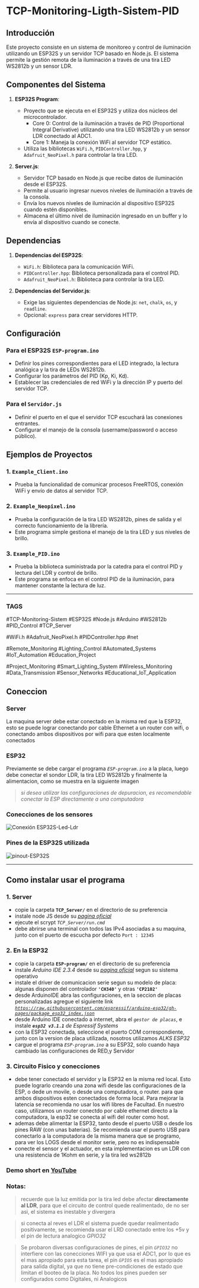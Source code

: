 
# TCP-Monitoring-Ligth-Sistem-PID

## Introducción
Este proyecto consiste en un sistema de monitoreo y control de iluminación utilizando un ESP32S y un servidor TCP basado en Node.js. El sistema permite la gestión remota de la iluminación a través de una tira LED WS2812b y un sensor LDR.

## Componentes del Sistema

1. **ESP32S Program**:
   - Proyecto que se ejecuta en el ESP32S y utiliza dos núcleos del microcontrolador.
     - Core 0: Control de la iluminación a través de PID (Proportional Integral Derivative) utilizando una tira LED WS2812b y un sensor LDR conectado al ADC1.
     - Core 1: Maneja la conexión WiFi al servidor TCP estático.
   - Utiliza las bibliotecas `WiFi.h`, `PIDController.hpp`, y `Adafruit_NeoPixel.h` para controlar la tira LED.

2. **Server.js**:
   - Servidor TCP basado en Node.js que recibe datos de iluminación desde el ESP32S.
   - Permite al usuario ingresar nuevos niveles de iluminación a través de la consola.
   - Envía los nuevos niveles de iluminación al dispositivo ESP32S cuando estén disponibles.
   - Almacena el último nivel de iluminación ingresado en un buffer y lo envía al dispositivo cuando se conecte.

## Dependencias

1. **Dependencias del ESP32S**:
   - `WiFi.h`: Biblioteca para la comunicación WiFi.
   - `PIDController.hpp`: Biblioteca personalizada para el control PID.
   - `Adafruit_NeoPixel.h`: Biblioteca para controlar la tira LED.

2. **Dependencias del Servidor.js**:
   - Exige las siguientes dependencias de Node.js: `net`, `chalk`, `os`, y `readline`.
   - Opcional: `express` para crear servidores HTTP.

## Configuración

### Para el ESP32S **`ESP-program.ino`**
- Definir los pines correspondientes para el LED integrado, la lectura analógica y la tira de LEDs WS2812b.
- Configurar los parámetros del PID (Kp, Ki, Kd).
- Establecer las credenciales de red WiFi y la dirección IP y puerto del servidor TCP.

### Para el **`Servidor.js`**
- Definir el puerto en el que el servidor TCP escuchará las conexiones entrantes.
- Configurar el manejo de la consola (username/password o acceso público).

## Ejemplos de Proyectos

### 1. **`Example_Client.ino`**
   - Prueba la funcionalidad de comunicar procesos FreeRTOS, conexión WiFi y envío de datos al servidor TCP.

### 2. **`Example_Neopixel.ino`**
 - Prueba la configuración de la tira LED WS2812b, pines de salida y el correcto funcionamiento de la librería.
 - Este programa simple gestiona el manejo de la tira LED y sus niveles de brillo.

### 3. **`Example_PID.ino`**
   - Prueba la biblioteca suministrada por la catedra para el control PID y lectura del LDR y control de brillo.
   - Este programa se enfoca en el control PID de la iluminación, para mantener constante la lectura de luz.
___

### TAGS

#TCP-Monitoring-Sistem #ESP32S #Node.js #Arduino #WS2812b #PID_Control #TCP_Server

#WiFi.h #Adafruit_NeoPixel.h #PIDController.hpp #net

#Remote_Monitoring #Lighting_Control #Automated_Systems #IoT_Automation #Education_Project

#Project_Monitoring #Smart_Lighting_System #Wireless_Monitoring #Data_Transmission
#Sensor_Networks #Educational_IoT_Application

## Coneccion

### Server
La maquina server debe estar conectado en la misma red que la ESP32, esto se puede lograr conectando por cable Ethernet a un router con wifi, o conectando ambos dispositivos por wifi para que esten localmente conectados

### ESP32
Previamente se debe cargar el programa *`ESP-program.ino`* a la placa, luego debe conectar el sondor LDR, la tira LED WS2812b y finalmente la alimentacion, como se muestra en la siguiente imagen 
> *si desea utilizar las configuraciones de depuracion, es recomendable conectar la ESP directamente a una computadora*

### Conecciones de los sensores
![Conexión ESP32S-Led-Ldr](/IMG/Esquema%20de%20Coneccion%20ESP32S-LED-LDR.jpg)

### Pines de la ESP32S utilizada
![pinout-ESP32S](/IMG/NodeMCU-ESP32S-pinout.jpg)
___

## Como instalar usar el programa
 
### 1. Server
   - copie la carpeta **`TCP_Server/`** en el directorio de su preferencia
   - instale node JS desde su [*pagina oficial*](https://nodejs.org/en/download)
   - ejecute el scrypt *`TCP_Server/run.cmd`*
   - debe abrirse una terminal con todos las IPv4 asociadas a su maquina, junto con el puerto de escucha por defecto `Port : 12345`

### 2. En la ESP32
   - copie la carpeta **`ESP-program/`** en el directorio de su preferencia
   - instale *Arduino IDE 2.3.4* desde su [*pagina oficial*](https://www.arduino.cc/en/software) segun su sistema operativo
   - instale el driver de comunicacion serie segun su modelo de placa: algunas disponen del controlador **`'CH340'`**  y otras **`'CP2102'`**
   -  desde ArduinoIDE abra las configuraciones, en la seccion de placas personalizadas agregue el siguiente link [*`https://raw.githubusercontent.com/espressif/arduino-esp32/gh-pages/package_esp32_index.json`*](https://raw.githubusercontent.com/espressif/arduino-esp32/gh-pages/package_esp32_index.json)
   - desde Arduino IDE conectado a internet, abra el *`gestor de placas`*, e instale ***`esp32 v3.1.1`** de Espressif Systems*
   - con la ESP32 conectada, seleccione el puerto COM correspondiente, junto con la version de placa utilizada, nosotros utilizamos *ALKS ESP32*
   - cargue el programa *`ESP-program.ino`* a su ESP32, solo cuando haya cambiado las configuraciones de RED,y Servidor

### 3. Circuito Fisico y conecciones
   - debe tener conectado el servidor y la ESP32 en la misma red local. Esto puede lograrlo creando una zona wifi desde las configuraciones de la ESP, o dede un movile, o desde una computadora, o router. para que ambos dispositivos esten conectados de forma local. Para mejorar la latencia se recomienda no usar los wifi libres de Facultad. En nuestro caso, utilizamos un router conectdo por cable ethernet directo a la computadora, la esp32 se conecta al wifi del router como host.
   - ademas debe alimentar la ESP32, tanto desde el puerto USB o desde los pines RAW (con unas baterias). Se recomienda usar el puerto USB para conectarlo a la computadora de la misma manera que se programo, para ver los LOGS desde el monitor serie, pero no es indispensable
   - conecte el sensor y el actuador, en esta implementacion es un LDR con una resistencia de 1Kohm en serie, y la tira led ws2812b

### Demo short en [YouTube](https://youtu.be/_bBW_ashCTM?si=rxqPB7zVi3FnZUOu)

### Notas:

   > recuerde que la luz emitida por la tira led debe afectar **directamente al LDR**, para que el circuito de control quede realimentado, de no ser asi, el sistema es inestable y divergera

   > si conecta al reves el LDR el sistema puede quedar realimentado positivamente, se recomienda usar el LRD conectado entre los +5v y el pin de lectura analogico *GPIO32*

   > Se probaron diversas configuraciones de pines, el pin *`GPIO32`* no interfiere con las conecciones WIFI ya que usa el ADC1, por lo que es el mas apropiado para esta tarea, el pin *`GPIO5`* es el mas apropiado para salida digital, ya que no tiene pre-condiciones de estado que limitan el booteo de la placa. No todos los pines pueden ser configurados como Digitales, ni Analogicos 
